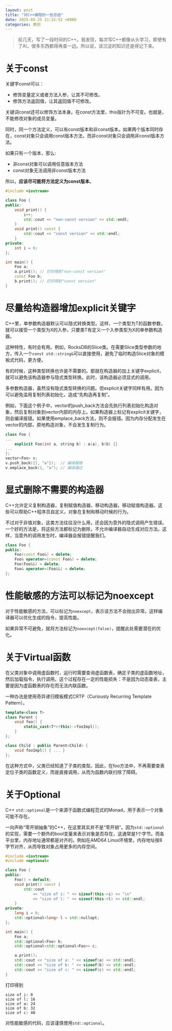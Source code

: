 ```yaml
---
layout: post
title: "对C++编程的一些总结"
date: 2025-05-25 11:22:52 +0800
categories: 原创
---
```


> 前几天，写了一段时间的C++。我发现，每次写C++都像从头学习，即使有了AI，很多东西都得再查一边。所以说，该沉淀的知识还是得记下来。

# 关于const

关键字const可以：
- 修饰变量定义或者方法入参，让其不可修改。
- 修饰方法返回值，让其返回值不可修改。

关键词const还可以修饰方法本身。在const方法里，this指针为不可变。也就是，不能修改对象的成员变量。

同时，同一个方法定义，可以有const版本和非const版本。如果两个版本同时存在，const对象只会调用const版本方法，而非const对象只会调用非const版本方法。

如果只有一个版本，那么:
- 非const对象可以调用任意版本方法
- const对象无法调用非const版本方法

所以，**应该尽可能将方法定义为const版本**。

```c++
#include <iostream>

class Foo {
public:
    void print() {
        i++;
        std::cout << "non-const version" << std::endl;
    }
    void print() const {
        std::cout << "const version" << std::endl;
    }
private:
    int i = 0;
};

int main() {
    Foo a;
    a.print(); // 打印得到"non-const version"
    const Foo b;
    b.print(); // 打印得到"const version"
}
```

# 尽量给构造器增加explicit关键字

C++里，单参数构造器默认可以隐式转换类型。这样，一个类型为T的函数参数，就可以接受一个类型为X的入参，只要类T有定义一个入参类型为X的单参数构造器。

这种特性，有时会有用。例如，RocksDB的Slice类。在需要Slice类型参数的地方，传入一个`const std::string&`可以直接使用，避免了临时构造Slice对象的模板式代码，更方便。

有的时候，这种类型转换也许是不需要的。那就在构造器的加上关键字explicit，就可以避免该构造器参与隐式类型转换。此时，该构造器必须显式的调用。

多参数构造器，虽然没有隐式类型转换的问题。但explicit关键字同样有用。因为可以避免滥用复制列表初始化，造成“先构造再复制”。

例如，下面这个例子中，vector的push_back方法会先执行列表初始化构造对象，然后复制对象到vector内部的内存上。如果构造器上标记有explicit关键字，则会编译报错。如果使用emplace_back方法，则不会报错。因为内存分配发生在vector的内部，原地构造对象，不会发生复制行为。

```c++
class Foo {
...
    explicit Foo(int a, string b) : a(a), b(b) {}
...
};
vector<Foo> v;
v.push_back({1, "a"});  // 编译报错
v.emplace_back(1, "a"); // 编译通过
```

# 显式删除不需要的构造器

C++允许定义复制构造器，复制赋值构造器，移动构造器，移动赋值构造器。这些可以帮助C++程序员自定义，对象在复制和移动时候的行为。

不过对于非值对象，这类方法往往没什么用，还会因为意外的隐式调用产生错误。一个好的方法是，将这些方法都标记为删除，不允许编译器自动生成对应方法。这样，当意外的调用发生时，编译器会报错提醒我们。

```c++
class Foo {
public:
    Foo(const Foo&) = delete;
    Foo& operator=(const Foo&) = delete;
    Foo(Foo&&) = delete;
    Foo& operator=(Foo&&) = delete;
};
```

# 性能敏感的方法可以标记为noexcept

对于性能敏感的方法，可以标记为`noexcept`，表示该方法不会抛出异常。这样编译器可以优化生成的指令，提高性能。

如果异常不可避免，就将方法标记为`noexcept(false)`，提醒此处需要潜在的优化。

# 关于Virtual函数

在父类对象中调用虚函数时，运行时需要查询虚函数表，确定子类的虚函数地址，然后加载指令，执行调用。这个过程存在一定的性能损失：不是因为动态查表，主要是因为虚函数表的存在而无法内联函数。

一种办法是使用奇异递归模板模式CRTP（Curiously Recurring Template Pattern）。

```c++
template<class T>
class Parent {
    void foo() {
        static_cast<T*>(this)->fooImpl();
    }
};

class Child : public Parent<Child> {
    void fooImpl() { ... }
};
```

在这种方式中，父类已经知道了子类的类型。因此，在foo方法中，不再需要查表定位子类的函数定义，而是直接调用，从而为函数内联扫除了障碍。

# 关于Optional

C++ `std::optional`是一个来源于函数式编程范式的Monad，用于表示一个对象可能不存在。

一向声称“零开销抽象”的C++，在这里其实并不是“零开销”。因为`std::optional`的实现，需要一个额外的bool变量来表示对象是否存在，这通常是1个字节。而各平台里，内存地址通常都是对齐的。例如在AMD64 Linux环境里，内存地址按8字节对齐，从而导致对象占用更多的内存空间。

```c++
#include <iostream>
#include <optional>

class Foo {
public:
    Foo() = default;
    void print() const {
        std::cout
            << "size of i: " << sizeof(this->i) << "\n"
            << "size of l: " << sizeof(this->l) << std::endl;
    }
private:
    long i = 0;
    std::optional<long> l = std::nullopt;
};

int main() {
    Foo a;
    std::optional<Foo> b;
    std::optional<std::optional<Foo>> c;

    a.print();
    std::cout << "size of a: " << sizeof(a) << std::endl;
    std::cout << "size of b: " << sizeof(b) << std::endl;
    std::cout << "size of c: " << sizeof(c) << std::endl;
}
```

打印得到

```
size of i: 8
size of l: 16
size of a: 24
size of b: 32
size of c: 40
```

对性能敏感的代码，应该谨慎使用`std::optional`。

